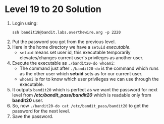# Level 19 to 20 Solution

1. Login using:
    ```
    ssh bandit19@bandit.labs.overthewire.org -p 2220
    ```
2. Put the password you got from the previous level.
3. Here in the home directory we have a `setuid` *executable*.
    * `setuid` means set user id, this executable temporarily elevates/changes current user's privileges as another user.
4. Execute the executable as `./bandit20-do whoami`:
    * The command just after `./bandit20-do` is the command which runs as the other user which **setuid** sets as for our current user.
    * `whoami` is for to know which user privileges we can use through the executable.
5. It outputs `bandit20` which is perfect as we want the password for next level from **_/etc/bandit_pass/bandit20_** which is readable only from **bandit20** user.
6. So, now `./bandit20-do cat /etc/bandit_pass/bandit20` to get the password for the next level.
7. Save the password.